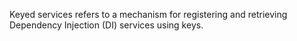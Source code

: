 Keyed services refers to a mechanism for registering and retrieving Dependency Injection (DI) services using keys.
